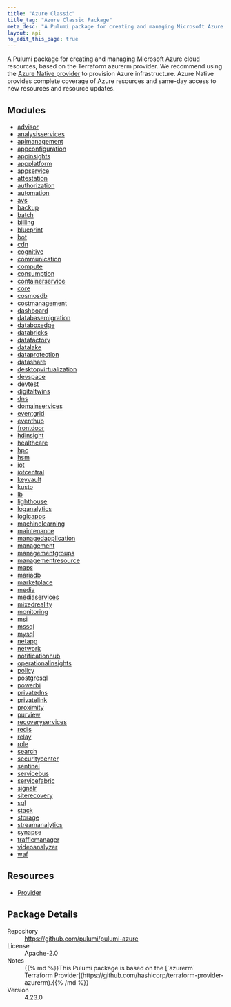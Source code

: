 ```yaml
---
title: "Azure Classic"
title_tag: "Azure Classic Package"
meta_desc: "A Pulumi package for creating and managing Microsoft Azure cloud resources, based on the Terraform azurerm provider. We recommend using the [Azure Native provider](https://github.com/pulumi/pulumi-azure-native) to provision Azure infrastructure. Azure Native provides complete coverage of Azure resources and same-day access to new resources and resource updates."
layout: api
no_edit_this_page: true
---
```


<!-- WARNING: this file was generated by Pulumi Docs Generator. -->
<!-- Do not edit by hand unless you're certain you know what you are doing! -->

A Pulumi package for creating and managing Microsoft Azure cloud resources, based on the Terraform azurerm provider. We recommend using the [Azure Native provider](https://github.com/pulumi/pulumi-azure-native) to provision Azure infrastructure. Azure Native provides complete coverage of Azure resources and same-day access to new resources and resource updates.

<h2 id="modules">Modules</h2>
<ul class="api">
    <li><a href="advisor/" title="advisor"><span class="api-symbol api-symbol--module"></span>advisor</a></li>
    <li><a href="analysisservices/" title="analysisservices"><span class="api-symbol api-symbol--module"></span>analysisservices</a></li>
    <li><a href="apimanagement/" title="apimanagement"><span class="api-symbol api-symbol--module"></span>apimanagement</a></li>
    <li><a href="appconfiguration/" title="appconfiguration"><span class="api-symbol api-symbol--module"></span>appconfiguration</a></li>
    <li><a href="appinsights/" title="appinsights"><span class="api-symbol api-symbol--module"></span>appinsights</a></li>
    <li><a href="appplatform/" title="appplatform"><span class="api-symbol api-symbol--module"></span>appplatform</a></li>
    <li><a href="appservice/" title="appservice"><span class="api-symbol api-symbol--module"></span>appservice</a></li>
    <li><a href="attestation/" title="attestation"><span class="api-symbol api-symbol--module"></span>attestation</a></li>
    <li><a href="authorization/" title="authorization"><span class="api-symbol api-symbol--module"></span>authorization</a></li>
    <li><a href="automation/" title="automation"><span class="api-symbol api-symbol--module"></span>automation</a></li>
    <li><a href="avs/" title="avs"><span class="api-symbol api-symbol--module"></span>avs</a></li>
    <li><a href="backup/" title="backup"><span class="api-symbol api-symbol--module"></span>backup</a></li>
    <li><a href="batch/" title="batch"><span class="api-symbol api-symbol--module"></span>batch</a></li>
    <li><a href="billing/" title="billing"><span class="api-symbol api-symbol--module"></span>billing</a></li>
    <li><a href="blueprint/" title="blueprint"><span class="api-symbol api-symbol--module"></span>blueprint</a></li>
    <li><a href="bot/" title="bot"><span class="api-symbol api-symbol--module"></span>bot</a></li>
    <li><a href="cdn/" title="cdn"><span class="api-symbol api-symbol--module"></span>cdn</a></li>
    <li><a href="cognitive/" title="cognitive"><span class="api-symbol api-symbol--module"></span>cognitive</a></li>
    <li><a href="communication/" title="communication"><span class="api-symbol api-symbol--module"></span>communication</a></li>
    <li><a href="compute/" title="compute"><span class="api-symbol api-symbol--module"></span>compute</a></li>
    <li><a href="consumption/" title="consumption"><span class="api-symbol api-symbol--module"></span>consumption</a></li>
    <li><a href="containerservice/" title="containerservice"><span class="api-symbol api-symbol--module"></span>containerservice</a></li>
    <li><a href="core/" title="core"><span class="api-symbol api-symbol--module"></span>core</a></li>
    <li><a href="cosmosdb/" title="cosmosdb"><span class="api-symbol api-symbol--module"></span>cosmosdb</a></li>
    <li><a href="costmanagement/" title="costmanagement"><span class="api-symbol api-symbol--module"></span>costmanagement</a></li>
    <li><a href="dashboard/" title="dashboard"><span class="api-symbol api-symbol--module"></span>dashboard</a></li>
    <li><a href="databasemigration/" title="databasemigration"><span class="api-symbol api-symbol--module"></span>databasemigration</a></li>
    <li><a href="databoxedge/" title="databoxedge"><span class="api-symbol api-symbol--module"></span>databoxedge</a></li>
    <li><a href="databricks/" title="databricks"><span class="api-symbol api-symbol--module"></span>databricks</a></li>
    <li><a href="datafactory/" title="datafactory"><span class="api-symbol api-symbol--module"></span>datafactory</a></li>
    <li><a href="datalake/" title="datalake"><span class="api-symbol api-symbol--module"></span>datalake</a></li>
    <li><a href="dataprotection/" title="dataprotection"><span class="api-symbol api-symbol--module"></span>dataprotection</a></li>
    <li><a href="datashare/" title="datashare"><span class="api-symbol api-symbol--module"></span>datashare</a></li>
    <li><a href="desktopvirtualization/" title="desktopvirtualization"><span class="api-symbol api-symbol--module"></span>desktopvirtualization</a></li>
    <li><a href="devspace/" title="devspace"><span class="api-symbol api-symbol--module"></span>devspace</a></li>
    <li><a href="devtest/" title="devtest"><span class="api-symbol api-symbol--module"></span>devtest</a></li>
    <li><a href="digitaltwins/" title="digitaltwins"><span class="api-symbol api-symbol--module"></span>digitaltwins</a></li>
    <li><a href="dns/" title="dns"><span class="api-symbol api-symbol--module"></span>dns</a></li>
    <li><a href="domainservices/" title="domainservices"><span class="api-symbol api-symbol--module"></span>domainservices</a></li>
    <li><a href="eventgrid/" title="eventgrid"><span class="api-symbol api-symbol--module"></span>eventgrid</a></li>
    <li><a href="eventhub/" title="eventhub"><span class="api-symbol api-symbol--module"></span>eventhub</a></li>
    <li><a href="frontdoor/" title="frontdoor"><span class="api-symbol api-symbol--module"></span>frontdoor</a></li>
    <li><a href="hdinsight/" title="hdinsight"><span class="api-symbol api-symbol--module"></span>hdinsight</a></li>
    <li><a href="healthcare/" title="healthcare"><span class="api-symbol api-symbol--module"></span>healthcare</a></li>
    <li><a href="hpc/" title="hpc"><span class="api-symbol api-symbol--module"></span>hpc</a></li>
    <li><a href="hsm/" title="hsm"><span class="api-symbol api-symbol--module"></span>hsm</a></li>
    <li><a href="iot/" title="iot"><span class="api-symbol api-symbol--module"></span>iot</a></li>
    <li><a href="iotcentral/" title="iotcentral"><span class="api-symbol api-symbol--module"></span>iotcentral</a></li>
    <li><a href="keyvault/" title="keyvault"><span class="api-symbol api-symbol--module"></span>keyvault</a></li>
    <li><a href="kusto/" title="kusto"><span class="api-symbol api-symbol--module"></span>kusto</a></li>
    <li><a href="lb/" title="lb"><span class="api-symbol api-symbol--module"></span>lb</a></li>
    <li><a href="lighthouse/" title="lighthouse"><span class="api-symbol api-symbol--module"></span>lighthouse</a></li>
    <li><a href="loganalytics/" title="loganalytics"><span class="api-symbol api-symbol--module"></span>loganalytics</a></li>
    <li><a href="logicapps/" title="logicapps"><span class="api-symbol api-symbol--module"></span>logicapps</a></li>
    <li><a href="machinelearning/" title="machinelearning"><span class="api-symbol api-symbol--module"></span>machinelearning</a></li>
    <li><a href="maintenance/" title="maintenance"><span class="api-symbol api-symbol--module"></span>maintenance</a></li>
    <li><a href="managedapplication/" title="managedapplication"><span class="api-symbol api-symbol--module"></span>managedapplication</a></li>
    <li><a href="management/" title="management"><span class="api-symbol api-symbol--module"></span>management</a></li>
    <li><a href="managementgroups/" title="managementgroups"><span class="api-symbol api-symbol--module"></span>managementgroups</a></li>
    <li><a href="managementresource/" title="managementresource"><span class="api-symbol api-symbol--module"></span>managementresource</a></li>
    <li><a href="maps/" title="maps"><span class="api-symbol api-symbol--module"></span>maps</a></li>
    <li><a href="mariadb/" title="mariadb"><span class="api-symbol api-symbol--module"></span>mariadb</a></li>
    <li><a href="marketplace/" title="marketplace"><span class="api-symbol api-symbol--module"></span>marketplace</a></li>
    <li><a href="media/" title="media"><span class="api-symbol api-symbol--module"></span>media</a></li>
    <li><a href="mediaservices/" title="mediaservices"><span class="api-symbol api-symbol--module"></span>mediaservices</a></li>
    <li><a href="mixedreality/" title="mixedreality"><span class="api-symbol api-symbol--module"></span>mixedreality</a></li>
    <li><a href="monitoring/" title="monitoring"><span class="api-symbol api-symbol--module"></span>monitoring</a></li>
    <li><a href="msi/" title="msi"><span class="api-symbol api-symbol--module"></span>msi</a></li>
    <li><a href="mssql/" title="mssql"><span class="api-symbol api-symbol--module"></span>mssql</a></li>
    <li><a href="mysql/" title="mysql"><span class="api-symbol api-symbol--module"></span>mysql</a></li>
    <li><a href="netapp/" title="netapp"><span class="api-symbol api-symbol--module"></span>netapp</a></li>
    <li><a href="network/" title="network"><span class="api-symbol api-symbol--module"></span>network</a></li>
    <li><a href="notificationhub/" title="notificationhub"><span class="api-symbol api-symbol--module"></span>notificationhub</a></li>
    <li><a href="operationalinsights/" title="operationalinsights"><span class="api-symbol api-symbol--module"></span>operationalinsights</a></li>
    <li><a href="policy/" title="policy"><span class="api-symbol api-symbol--module"></span>policy</a></li>
    <li><a href="postgresql/" title="postgresql"><span class="api-symbol api-symbol--module"></span>postgresql</a></li>
    <li><a href="powerbi/" title="powerbi"><span class="api-symbol api-symbol--module"></span>powerbi</a></li>
    <li><a href="privatedns/" title="privatedns"><span class="api-symbol api-symbol--module"></span>privatedns</a></li>
    <li><a href="privatelink/" title="privatelink"><span class="api-symbol api-symbol--module"></span>privatelink</a></li>
    <li><a href="proximity/" title="proximity"><span class="api-symbol api-symbol--module"></span>proximity</a></li>
    <li><a href="purview/" title="purview"><span class="api-symbol api-symbol--module"></span>purview</a></li>
    <li><a href="recoveryservices/" title="recoveryservices"><span class="api-symbol api-symbol--module"></span>recoveryservices</a></li>
    <li><a href="redis/" title="redis"><span class="api-symbol api-symbol--module"></span>redis</a></li>
    <li><a href="relay/" title="relay"><span class="api-symbol api-symbol--module"></span>relay</a></li>
    <li><a href="role/" title="role"><span class="api-symbol api-symbol--module"></span>role</a></li>
    <li><a href="search/" title="search"><span class="api-symbol api-symbol--module"></span>search</a></li>
    <li><a href="securitycenter/" title="securitycenter"><span class="api-symbol api-symbol--module"></span>securitycenter</a></li>
    <li><a href="sentinel/" title="sentinel"><span class="api-symbol api-symbol--module"></span>sentinel</a></li>
    <li><a href="servicebus/" title="servicebus"><span class="api-symbol api-symbol--module"></span>servicebus</a></li>
    <li><a href="servicefabric/" title="servicefabric"><span class="api-symbol api-symbol--module"></span>servicefabric</a></li>
    <li><a href="signalr/" title="signalr"><span class="api-symbol api-symbol--module"></span>signalr</a></li>
    <li><a href="siterecovery/" title="siterecovery"><span class="api-symbol api-symbol--module"></span>siterecovery</a></li>
    <li><a href="sql/" title="sql"><span class="api-symbol api-symbol--module"></span>sql</a></li>
    <li><a href="stack/" title="stack"><span class="api-symbol api-symbol--module"></span>stack</a></li>
    <li><a href="storage/" title="storage"><span class="api-symbol api-symbol--module"></span>storage</a></li>
    <li><a href="streamanalytics/" title="streamanalytics"><span class="api-symbol api-symbol--module"></span>streamanalytics</a></li>
    <li><a href="synapse/" title="synapse"><span class="api-symbol api-symbol--module"></span>synapse</a></li>
    <li><a href="trafficmanager/" title="trafficmanager"><span class="api-symbol api-symbol--module"></span>trafficmanager</a></li>
    <li><a href="videoanalyzer/" title="videoanalyzer"><span class="api-symbol api-symbol--module"></span>videoanalyzer</a></li>
    <li><a href="waf/" title="waf"><span class="api-symbol api-symbol--module"></span>waf</a></li>
</ul>

<h2 id="resources">Resources</h2>
<ul class="api">
    <li><a href="provider" title="Provider"><span class="api-symbol api-symbol--resource"></span>Provider</a></li>
</ul>

<h2 id="package-details">Package Details</h2>
<dl class="package-details">
	<dt>Repository</dt>
	<dd><a href="https://github.com/pulumi/pulumi-azure">https://github.com/pulumi/pulumi-azure</a></dd>
	<dt>License</dt>
	<dd>Apache-2.0</dd>
	<dt>Notes</dt>
	<dd>{{% md %}}This Pulumi package is based on the [`azurerm` Terraform Provider](https://github.com/hashicorp/terraform-provider-azurerm).{{% /md %}}</dd>
	<dt>Version</dt>
	<dd>4.23.0</dd>
</dl>

